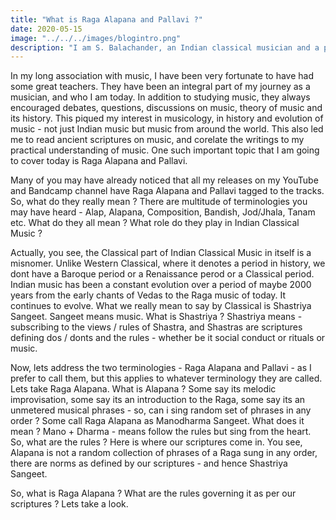 ```yaml
---
title: "What is Raga Alapana and Pallavi ?"
date: 2020-05-15
image: "../../../images/blogintro.png"
description: "I am S. Balachander, an Indian classical musician and a performing artist of Chandraveena. As an Indian Classical musician, with a long association with music, I have had been privileged to have undertaken a journey with many interesting experiences and stories. Here I explain the terminology Raga Alapana and Pallavi. Read on to find out more!"
---
```


In my long association with music, I have been very fortunate to have had some great teachers. They have been an integral part of my journey as a musician, and who I am today. In addition to studying music, they always encouraged debates, questions, discussions on music, theory of music and its history. This piqued my interest in musicology, in history and evolution of music - not just Indian music but music from around the world. This also led me to read ancient scriptures on music, and corelate the writings to my practical understanding of music. One such important topic that I am going to cover today is Raga Alapana and Pallavi.

Many of you may have already noticed that all my releases on my YouTube and Bandcamp channel have Raga Alapana and Pallavi tagged to the tracks. So, what do they really mean ? There are multitude of terminologies you may have heard - Alap, Alapana, Composition, Bandish, Jod/Jhala, Tanam etc. What do they all mean ? What role do they play in Indian Classical Music ? 

Actually, you see, the Classical part of Indian Classical Music in itself is a misnomer. Unlike Western Classical, where it denotes a period in history, we dont have a Baroque period or a Renaissance perod or a Classical period. Indian music has been a constant evolution over a period of maybe 2000 years from the early chants of Vedas to the Raga music of today. It continues to evolve. What we really mean to say by Classical is Shastriya Sangeet. Sangeet means music. What is Shastriya ? Shastriya means - subscribing to the views / rules of Shastra, and Shastras are scriptures defining dos / donts and the rules - whether be it social conduct or rituals or music.

Now, lets address the two terminologies - Raga Alapana and Pallavi - as I prefer to call them, but this applies to whatever terminology they are called. Lets take Raga Alapana. What is Alapana ? Some say its melodic improvisation, some say its an introduction to the Raga, some say its an unmetered musical phrases - so, can i sing random set of phrases in any order ? Some call Raga Alapana as Manodharma Sangeet. What does it mean ? Mano + Dharma - means follow the rules but sing from the heart. So, what are the rules ? Here is where our scriptures come in. You see, Alapana is not a random collection of phrases of a Raga sung in any order, there are norms as defined by our scriptures - and hence Shastriya Sangeet.

So, what is Raga Alapana ? What are the rules governing it as per our scriptures ? Lets take a look.

